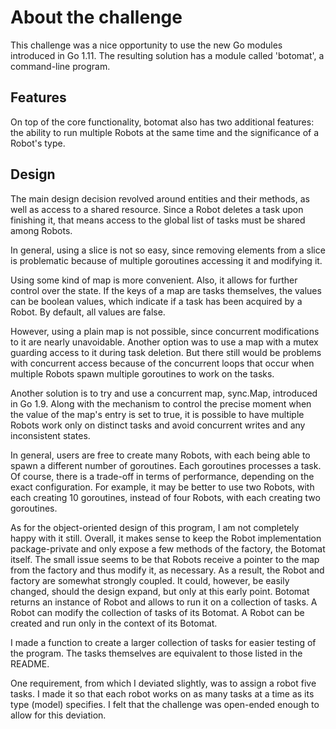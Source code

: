 # About the challenge
This challenge was a nice opportunity to use the new Go modules introduced in Go 1.11.
The resulting solution has a module called 'botomat', a command-line program.

## Features
On top of the core functionality, botomat also has two additional features: the ability to run multiple Robots at the same time and the significance of a Robot's type.

## Design
The main design decision revolved around entities and their methods, as well as access to a shared resource. Since a Robot deletes a task upon finishing it, that means access to the global list of tasks must be shared among Robots.

In general, using a slice is not so easy, since removing elements from a slice is problematic because of multiple goroutines accessing it and modifying it.

Using some kind of map is more convenient. Also, it allows for further control over the state.
If the keys of a map are tasks themselves, the values can be boolean values, which indicate if a task has been acquired by a Robot. By default, all values are false.

However, using a plain map is not possible, since concurrent modifications to it are nearly unavoidable. Another option was to use a map with a mutex guarding access to it during task deletion.
But there still would be problems with concurrent access because of the concurrent loops that occur when multiple Robots spawn multiple goroutines to work on the tasks.

Another solution is to try and use a concurrent map, sync.Map, introduced in Go 1.9.
Along with the mechanism to control the precise moment when the value of the map's entry is set to true, it is possible to have multiple Robots work only on distinct tasks and avoid concurrent writes and any inconsistent states.

In general, users are free to create many Robots, with each being able to spawn a different number of goroutines. Each goroutines processes a task.
Of course, there is a trade-off in terms of performance, depending on the exact configuration.
For example, it may be better to use two Robots, with each creating 10 goroutines, instead of four Robots, with each creating two goroutines.

As for the object-oriented design of this program, I am not completely happy with it still.
Overall, it makes sense to keep the Robot implementation package-private and only expose a few methods of the factory, the Botomat itself.
The small issue seems to be that Robots receive a pointer to the map from the factory and thus modify it, as necessary. As a result, the Robot and factory are somewhat strongly coupled.
It could, however, be easily changed, should the design expand, but only at this early point.
Botomat returns an instance of Robot and allows to run it on a collection of tasks.
A Robot can modify the collection of tasks of its Botomat. A Robot can be created and run only in the context of its Botomat.

I made a function to create a larger collection of tasks for easier testing of the program. The tasks themselves are equivalent to those listed in the README.

One requirement, from which I deviated slightly, was to assign a robot five tasks. I made it so that each robot works on as many tasks at a time as its type (model) specifies. I felt that the challenge was open-ended enough to allow for this deviation.
